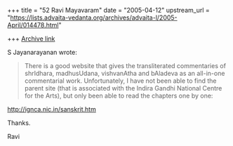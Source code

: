 +++
title = "52 Ravi Mayavaram"
date = "2005-04-12"
upstream_url = "https://lists.advaita-vedanta.org/archives/advaita-l/2005-April/014478.html"

+++
[Archive link](https://lists.advaita-vedanta.org/archives/advaita-l/2005-April/014478.html)

S Jayanarayanan wrote:
> There is a good website that gives the transliterated
> commentaries of shrIdhara, madhusUdana, vishvanAtha and bAladeva
> as an all-in-one commentarial work. Unfortunately, I have not
> been able to find the parent site (that is associated with the
> Indira Gandhi National Centre for the Arts), but only been able
> to read the chapters one by one:

http://ignca.nic.in/sanskrit.htm

Thanks.

Ravi

